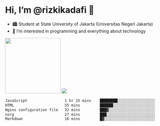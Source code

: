 # Hi, I’m @rizkikadafi 👋
- 🏙 Student at State University of Jakarta (Universitas Negeri Jakarta)
- 👀 I’m interested in programming and everything about technology
<img height="180em" src="https://github-readme-stats.vercel.app/api?username=rizkikadafi&show_icons=true&hide_border=true&&count_private=true&include_all_commits=true" />
<img src="https://github-readme-stats.vercel.app/api/top-langs/?username=rizkikadafi&show_icons=true&hide_border=true&&count_private=true&include_all_commits=true" />

<!--START_SECTION:waka-->

```txt
JavaScript                 1 hr 15 mins    ████████░░░░░░░░░░░░░░░░░   32.55 %
HTML                       55 mins         ██████░░░░░░░░░░░░░░░░░░░   23.86 %
Nginx configuration file   32 mins         ███▓░░░░░░░░░░░░░░░░░░░░░   14.06 %
norg                       27 mins         ███░░░░░░░░░░░░░░░░░░░░░░   11.76 %
Markdown                   16 mins         █▓░░░░░░░░░░░░░░░░░░░░░░░   07.09 %
```

<!--END_SECTION:waka-->

<!---
rizkikadafi/rizkikadafi is a ✨ special ✨ repository because its `README.md` (this file) appears on your GitHub profile.
You can click the Preview link to take a look at your changes.
--->

